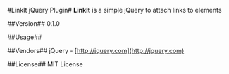 #LinkIt jQuery Plugin#
**LinkIt** is a simple jQuery to attach links to elements


##Version##
0.1.0

##Usage##

##Vendors##
jQuery - [http://jquery.com](http://jquery.com)

##License##
MIT License